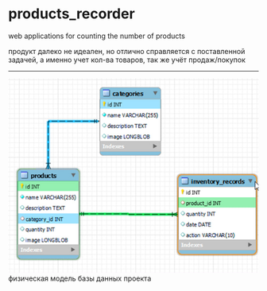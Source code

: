 # products_recorder
 web applications for counting the number of products
 
 продукт далеко не идеален, но отлично справляется с поставленной задачей, 
 а именно учет кол-ва товаров, так же учёт продаж/покупок
_____
![bd](https://github.com/f8-2die/products_recorder/blob/main/pics/bd.jpg)
физическая модель базы данных проекта